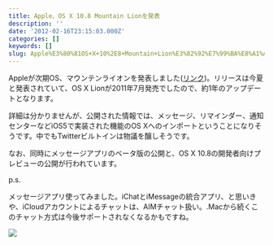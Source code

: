 ```yaml
---
title: Apple、OS X 10.8 Mountain Lionを発表
description: ''
date: '2012-02-16T23:15:03.000Z'
categories: []
keywords: []
slug: Apple%E3%80%81OS+X+10%2E8+Mountain+Lion%E3%82%92%E7%99%BA%E8%A1%A8
---
```

Appleが次期OS、マウンテンライオンを発表しました([リンク](http://www.apple.com/macosx/mountain-lion/))。リリースは今夏と発表されていて、OS X Lionが2011年7月発売でしたので、約1年のアップデートとなります。

詳細は分かりませんが、公開された情報では、メッセージ、リマインダー、通知センターなどiOS5で実装された機能のOS Xへのインポートということになりそうです。中でもTwitterビルトインは物議を醸しそうです。

なお、同時にメッセージアプリのベータ版の公開と、OS X 10.8の開発者向けプレビューの公開が行われています。

p.s.

メッセージアプリ使ってみました。iChatとiMessageの統合アプリ、と思いきや、iCloudアカウントによるチャットは、AIMチャット扱い。.Macから続くこのチャット方式は今後サポートされなくなるかもですね。

![](0__TdlEWpNoWEw__qcDs.jpg)